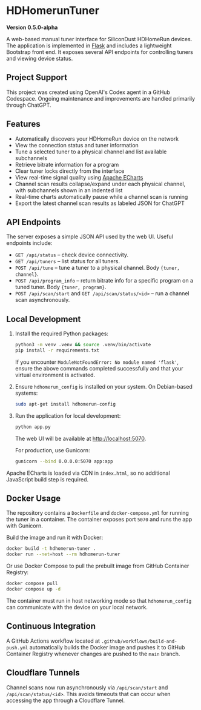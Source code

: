 # HDHomerunTuner

**Version 0.5.0-alpha**

A web-based manual tuner interface for SiliconDust HDHomeRun devices. The application is implemented in [Flask](https://flask.palletsprojects.com/) and includes a lightweight Bootstrap front end. It exposes several API endpoints for controlling tuners and viewing device status.

## Project Support

This project was created using OpenAI's Codex agent in a GitHub Codespace.
Ongoing maintenance and improvements are handled primarily through ChatGPT.

## Features

- Automatically discovers your HDHomeRun device on the network
- View the connection status and tuner information
- Tune a selected tuner to a physical channel and list available subchannels
- Retrieve bitrate information for a program
- Clear tuner locks directly from the interface
- View real-time signal quality using [Apache ECharts](https://echarts.apache.org)
- Channel scan results collapse/expand under each physical channel, with
  subchannels shown in an indented list
- Real-time charts automatically pause while a channel scan is running
- Export the latest channel scan results as labeled JSON for ChatGPT

## API Endpoints

The server exposes a simple JSON API used by the web UI. Useful endpoints include:

- `GET /api/status` – check device connectivity.
- `GET /api/tuners` – list status for all tuners.
- `POST /api/tune` – tune a tuner to a physical channel. Body `{tuner, channel}`.
- `POST /api/program_info` – return bitrate info for a specific program on a tuned tuner. Body `{tuner, program}`.
- `POST /api/scan/start` and `GET /api/scan/status/<id>` – run a channel scan asynchronously.

## Local Development

1. Install the required Python packages:

   ```bash
   python3 -m venv .venv && source .venv/bin/activate
   pip install -r requirements.txt
   ```

   If you encounter `ModuleNotFoundError: No module named 'flask'`,
   ensure the above commands completed successfully and that your
   virtual environment is activated.

2. Ensure `hdhomerun_config` is installed on your system. On Debian-based systems:

   ```bash
   sudo apt-get install hdhomerun-config
   ```

3. Run the application for local development:

   ```bash
   python app.py
   ```

   The web UI will be available at <http://localhost:5070>.

   For production, use Gunicorn:

   ```bash
   gunicorn --bind 0.0.0.0:5070 app:app
   ```

Apache ECharts is loaded via CDN in `index.html`, so no additional
JavaScript build step is required.

## Docker Usage

The repository contains a `Dockerfile` and `docker-compose.yml` for running the tuner in a container. The container exposes port `5070` and runs the app with Gunicorn.

Build the image and run it with Docker:

```bash
docker build -t hdhomerun-tuner .
docker run --net=host --rm hdhomerun-tuner
```

Or use Docker Compose to pull the prebuilt image from GitHub Container Registry:

```bash
docker compose pull
docker compose up -d
```

The container must run in host networking mode so that `hdhomerun_config` can communicate with the device on your local network.

## Continuous Integration

A GitHub Actions workflow located at `.github/workflows/build-and-push.yml` automatically builds the Docker image and pushes it to GitHub Container Registry whenever changes are pushed to the `main` branch.

## Cloudflare Tunnels

Channel scans now run asynchronously via `/api/scan/start` and `/api/scan/status/<id>`.
This avoids timeouts that can occur when accessing the app through a Cloudflare Tunnel.

